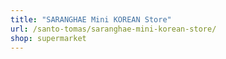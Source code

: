 ```yaml
---
title: "SARANGHAE Mini KOREAN Store"
url: /santo-tomas/saranghae-mini-korean-store/
shop: supermarket
---
```


